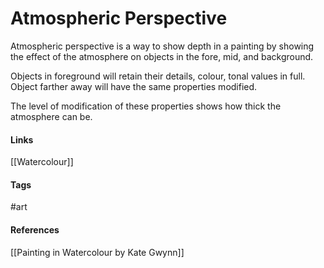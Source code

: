 # Atmospheric Perspective
Atmospheric perspective is a way to show depth in a painting by showing the effect of the atmosphere on objects in the fore, mid, and background.

Objects in foreground will retain their details,  colour, tonal values in full. Object farther away will have the same properties modified.

The level of modification of these properties shows how thick the atmosphere can be.


#### Links
[[Watercolour]]

#### Tags
#art

#### References
[[Painting in Watercolour by Kate Gwynn]]